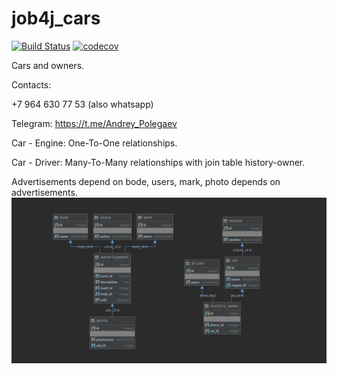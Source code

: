 # job4j_cars
[![Build Status](https://app.travis-ci.com/AndreyPolegaev/job4j_cars.svg?branch=master)](https://app.travis-ci.com/AndreyPolegaev/job4j_cars)
[![codecov](https://codecov.io/gh/AndreyPolegaev/job4j_cars/branch/master/graph/badge.svg?token=U0ZZ7LUSAJ)](https://codecov.io/gh/AndreyPolegaev/job4j_cars)

Cars and owners.
 

Contacts: 
 
+7 964 630 77 53 (also whatsapp)
 
Telegram: https://t.me/Andrey_Polegaev

Car - Engine: One-To-One relationships. 

Car - Driver: Many-To-Many relationships with join table history-owner.

Advertisements depend on bode, users, mark, photo depends on advertisements.
![alt text](images/db1.png)
